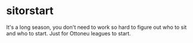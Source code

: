sitorstart
==========

It's a long season, you don't need to work so hard to figure out who to sit and who to start. Just for Ottoneu leagues to start.
